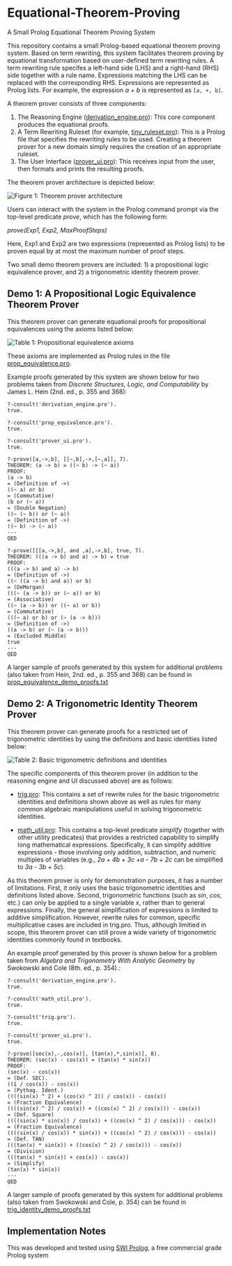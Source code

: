 # Equational-Theorem-Proving
A Small Prolog Equational Theorem Proving System

This repository contains a small Prolog-based equational theorem proving system. Based on term rewriting, this system facilitates theorem proving by equational transformation based on user-defined term rewriting rules. A term rewriting rule specifes a left-hand side (LHS) and a right-hand (RHS) side together with a rule name. Expressions matching the LHS can be replaced with the corresponding RHS. Expressions are represented as Prolog lists. For example, the expression *a + b* is represented as `[a, +, b]`.

A theorem prover consists of three components:

1. The Reasoning Engine ([derivation_engine.pro](./derivation_engine.pro)): This core component produces the equational proofs.
2. A Term Rewriting Ruleset (for example, [tiny_ruleset.pro](./tiny_ruleset.pro)): This is a Prolog file that specifies the rewriting rules to be used. Creating a theorem prover for a new domain simply requires the creation of an appropriate ruleset.
3. The User Interface ([prover_ui.pro](./prover_ui.pro)): This receives input from the user, then formats and prints the resulting proofs.

The theorem prover architecture is depicted below:

![Figure 1: Theorem prover architecture](./images/prover-architecture.jpg "Theorem prover architecture")

Users can interact with the system in the Prolog command prompt via the top-level predicate *prove*, which has the following form:

*prove(Exp1, Exp2, MaxProofSteps)*

Here, Exp1 and Exp2 are two expressions (represented as Prolog lists) to be proven equal by at most the maximum number of proof steps.

Two small demo theorem provers are included: 1) a propositional logic equivalence prover, and 2) a trigonometric identity theorem prover.

## Demo 1: A Propositional Logic Equivalence Theorem Prover
This theorem prover can generate equational proofs for propositional equivalences using the axioms listed below:

![Table 1: Propositional equivalence axioms](./images/prop-equivalences.jpg "Propositional equivalence axioms")

These axioms are implemented as Prolog rules in the file [prop_equivalence.pro](./prop_equivalence.pro). 

Example proofs generated by this system are shown below for two problems taken from *Discrete Structures, Logic, and Computability* by James L. Hein (2nd. ed., p. 355 and 368):

```
?-consult('derivation_engine.pro').
true. 
 
?-consult('prop_equivalence.pro').
true. 
 
?-consult('prover_ui.pro').
true. 
 
?-prove([a,->,b], [[~,b],->,[~,a]], 7).
THEOREM: (a -> b) = ((~ b) -> (~ a))
PROOF:
(a -> b)
= (Definition of ->)
((~ a) or b)
= (Commutative)
(b or (~ a))
= (Double Negation)
((~ (~ b)) or (~ a))
= (Definition of ->)
((~ b) -> (~ a))
---
QED
 
?-prove([[[a,->,b], and ,a],->,b], true, 7).
THEOREM: (((a -> b) and a) -> b) = true
PROOF:
(((a -> b) and a) -> b)
= (Definition of ->)
((~ ((a -> b) and a)) or b)
= (DeMorgan)
(((~ (a -> b)) or (~ a)) or b)
= (Associative)
((~ (a -> b)) or ((~ a) or b))
= (Commutative)
(((~ a) or b) or (~ (a -> b)))
= (Definition of ->)
((a -> b) or (~ (a -> b)))
= (Excluded Middle)
true
---
QED
```

A larger sample of proofs generated by this system for additional problems (also taken from Hein, 2nd. ed., p. 355 and 368) can be found in [prop_equivalence_demo_proofs.txt](./prop_equivalence_demo_proofs.txt)

## Demo 2: A Trigonometric Identity Theorem Prover
This theorem prover can generate proofs for a restricted set of trigonometric identities by using the definitions and basic identities listed below:

![Table 2: Basic trigonometric definitions and identities](./images/trig-rules.jpg "Basic trigonometric definitions and identities")

The specific components of this theorem prover (in addition to the reasoning engine and UI discussed above) are as follows:

* [trig.pro](./trig.pro): This contains a set of rewrite rules for the basic trigonometric identities and definitions shown above as well as rules for many common algebraic manipulations useful in solving trigonometric identities.
  
* [math_util.pro](./math_util.pro): This contains a top-level predicate *simplify* (together with other utility predicates) that provides a restricted capability to simplify long mathematical expressions. Specifically, it can simplify additive expressions - those involving only addition, subtraction, and numeric multiples of variables (e.g., *2a + 4b + 3c +a - 7b + 2c* can be simplified to *3a - 3b + 5c*).

As this theorem prover is only for demonstration purposes, it has a number of limitations. First, it only uses the basic trigonometric identities and definitions listed above. Second, trigonometric functions (such as *sin*, *cos*, etc.) can only be applied to a single variable *x*, rather than to general expressions. Finally, the general simplification of expressions is limited to additive simplification. However, rewrite rules for common, specific multiplicative cases are included in trig.pro. Thus, although limitied in scope, this theorem prover can still prove a wide variety of trigonometric identities commonly found in textbooks.

An example proof generated by this prover is shown below for a problem taken from *Algebra and Trigonometry With Analytic Geometry* by Swokowski and Cole (8th. ed., p. 354).:

```
?-consult('derivation_engine.pro').
true. 

?-consult('math_util.pro').
true. 
 
?-consult('trig.pro').
true. 
 
?-consult('prover_ui.pro').
true. 

?-prove([sec(x),-,cos(x)], [tan(x),*,sin(x)], 8).
THEOREM: (sec(x) - cos(x)) = (tan(x) * sin(x))
PROOF:
(sec(x) - cos(x))
= (Def. SEC).
((1 / cos(x)) - cos(x))
= (Pythag. Ident.)
((((sin(x) ^ 2) + (cos(x) ^ 2)) / cos(x)) - cos(x))
= (Fraction Equivalence)
((((sin(x) ^ 2) / cos(x)) + ((cos(x) ^ 2) / cos(x))) - cos(x))
= (Def. Square)
((((sin(x) * sin(x)) / cos(x)) + ((cos(x) ^ 2) / cos(x))) - cos(x))
= (Fraction Equivalence)
((((sin(x) / cos(x)) * sin(x)) + ((cos(x) ^ 2) / cos(x))) - cos(x))
= (Def. TAN)
(((tan(x) * sin(x)) + ((cos(x) ^ 2) / cos(x))) - cos(x))
= (Division)
(((tan(x) * sin(x)) + cos(x)) - cos(x))
= (Simplify)
(tan(x) * sin(x))
---
QED
```

A larger sample of proofs generated by this system for additional problems (also taken from Swokowski and Cole, p. 354) can be found in [trig_identity_demo_proofs.txt](./trig_identity_demo_proofs.txt)

## Implementation Notes
This was developed and tested using [SWI Prolog](https://www.swi-prolog.org/), a free commercial grade Prolog system

